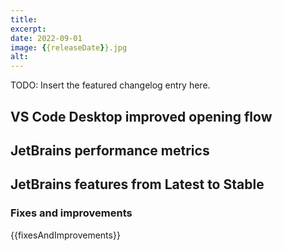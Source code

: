 ```yaml
---
title: 
excerpt:
date: 2022-09-01
image: {{releaseDate}}.jpg
alt:
---
```


<script>
  import Contributors from "$lib/components/changelog/contributors.svelte";
</script>

TODO: Insert the featured changelog entry here.

<p><Contributors usernames="" /></p>

## VS Code Desktop improved opening flow

<!-- TODO: Discuss popup optimisation -->

## JetBrains performance metrics

<!-- TODO: Discuss performance monitoring addition -->

## JetBrains features from Latest to Stable

<!-- TODO: Add about multiple tasks in JetBrains view -->

### Fixes and improvements

{{fixesAndImprovements}}
